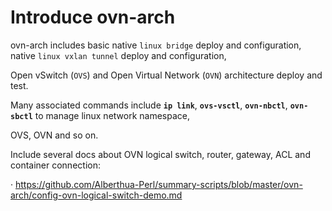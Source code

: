 # Introduce ovn-arch

ovn-arch includes basic native `linux bridge` deploy and configuration, native `linux vxlan tunnel` deploy and configuration, 

Open vSwitch (`OVS`) and Open Virtual Network (`OVN`) architecture deploy and test.

Many associated commands include **`ip link`**, **`ovs-vsctl`**, **`ovn-nbctl`**, **`ovn-sbctl`** to manage linux network namespace,

OVS, OVN and so on.

Include several docs about OVN logical switch, router, gateway, ACL and container connection:

  · https://github.com/Alberthua-Perl/summary-scripts/blob/master/ovn-arch/config-ovn-logical-switch-demo.md
